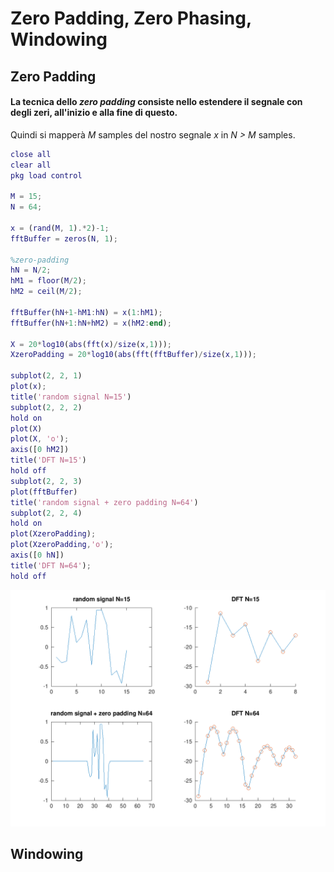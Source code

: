# Zero Padding, Zero Phasing, Windowing

## Zero Padding 
#### La tecnica dello *zero padding* consiste nello estendere il segnale con degli zeri, all'inizio e alla fine di questo.<br/> 
Quindi si mapperà *M* samples del nostro segnale *x* in *N > M* samples.

```matlab
close all
clear all
pkg load control

M = 15;
N = 64;

x = (rand(M, 1).*2)-1;
fftBuffer = zeros(N, 1);

%zero-padding
hN = N/2;
hM1 = floor(M/2);
hM2 = ceil(M/2);

fftBuffer(hN+1-hM1:hN) = x(1:hM1);
fftBuffer(hN+1:hN+hM2) = x(hM2:end);

X = 20*log10(abs(fft(x)/size(x,1)));
XzeroPadding = 20*log10(abs(fft(fftBuffer)/size(x,1)));

subplot(2, 2, 1)
plot(x);
title('random signal N=15')
subplot(2, 2, 2)
hold on
plot(X)
plot(X, 'o');
axis([0 hM2])
title('DFT N=15')
hold off
subplot(2, 2, 3)
plot(fftBuffer)
title('random signal + zero padding N=64')
subplot(2, 2, 4)
hold on
plot(XzeroPadding);
plot(XzeroPadding,'o');
axis([0 hN])
title('DFT N=64');
hold off
```
<p align="center">
  <img src="img/zeroPadding.png">
</p>

## Windowing
